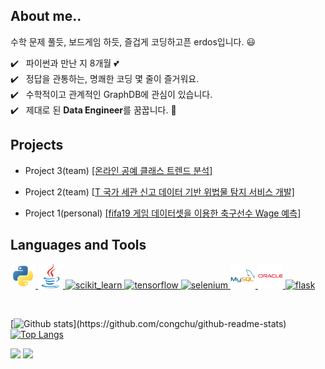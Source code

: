 ## About me..

수학 문제 풀듯, 보드게임 하듯, 즐겁게 코딩하고픈 erdos입니다. :smiley:

✔️ &nbsp; 파이썬과 만난 지 8개월 :two_hearts: \
✔️ &nbsp; 정답을 관통하는, 명쾌한 코딩 몇 줄이 즐거워요. \
✔️ &nbsp; 수학적이고 관계적인 GraphDB에 관심이 있습니다. \
✔️ &nbsp; 제대로 된 <b>Data Engineer</b>를 꿈꿉니다. :runner:



## Projects

- Project 3(team) [[온라인 공예 클래스 트렌드 분석]](https://github.com/erdosnumber0/Craft_Trend)

- Project 2(team) [[T 국가 세관 신고 데이터 기반 위법물 탐지 서비스 개발]](https://github.com/erdosnumber0/project2)

- Project 1(personal) [[fifa19 게임 데이터셋을 이용한 축구선수 Wage 예측]](https://github.com/erdosnumber0/project_fifa)



## Languages and Tools

<p align="left"> <a href="https://www.python.org" target="_blank"> <img src="https://raw.githubusercontent.com/devicons/devicon/master/icons/python/python-original.svg" alt="python" width="40" height="40"/> </a> <a href="https://www.java.com" target="_blank"> <img src="https://raw.githubusercontent.com/devicons/devicon/master/icons/java/java-original.svg" alt="java" width="40" height="40"/> </a>  <a href="https://scikit-learn.org/" target="_blank"> <img src="https://upload.wikimedia.org/wikipedia/commons/0/05/Scikit_learn_logo_small.svg" alt="scikit_learn" width="40" height="40"/> </a>  <a href="https://www.tensorflow.org" target="_blank"> <img src="https://www.vectorlogo.zone/logos/tensorflow/tensorflow-icon.svg" alt="tensorflow" width="40" height="40"/> </a> <a href="https://www.selenium.dev" target="_blank"> <img src="https://raw.githubusercontent.com/detain/svg-logos/780f25886640cef088af994181646db2f6b1a3f8/svg/selenium-logo.svg" alt="selenium" width="40" height="40"/> </a>  <a href="https://www.mysql.com/" target="_blank"> <img src="https://raw.githubusercontent.com/devicons/devicon/master/icons/mysql/mysql-original-wordmark.svg" alt="mysql" width="40" height="40"/> </a> <a href="https://www.oracle.com/" target="_blank"> <img src="https://raw.githubusercontent.com/devicons/devicon/master/icons/oracle/oracle-original.svg" alt="oracle" width="40" height="40"/> </a> <a href="https://www.djangoproject.com/" target="_blank"> <a href="https://flask.palletsprojects.com/" target="_blank"> <img src="https://www.vectorlogo.zone/logos/pocoo_flask/pocoo_flask-icon.svg" alt="flask" width="40" height="40"/> </a> </p>


<br>
  
[![Github stats](https://github-readme-stats.vercel.app/api?username=erdosnumber0&show_icons=true&theme=algolia&include_all_commits=true&count_private=true")](https://github.com/congchu/github-readme-stats)
[![Top Langs](https://github-readme-stats.vercel.app/api/top-langs/?username=erdosnumber0&layout=compact&theme=algolia)](https://github.com/congchu/github-readme-stats)

  
  
<a href="mailto:erdosnumber0@gmail.com"><img src="https://img.shields.io/badge/-erdosnumber0@gmail.com-D14836?style=flat&logo=Gmail&logoColor=white"/></a>
<a href="https://velog.io/@erdosnumber0"><img src="https://img.shields.io/badge/-velog @erdosnumber0-20B2AA?style=flat&logo=blog&logoColor=white"/></a>

